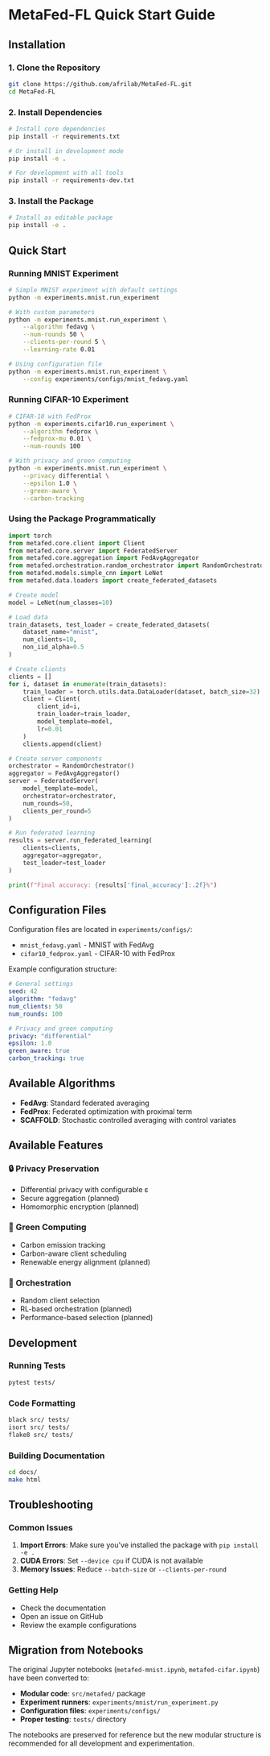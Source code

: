 # MetaFed-FL Quick Start Guide

## Installation

### 1. Clone the Repository
```bash
git clone https://github.com/afrilab/MetaFed-FL.git
cd MetaFed-FL
```

### 2. Install Dependencies
```bash
# Install core dependencies
pip install -r requirements.txt

# Or install in development mode
pip install -e .

# For development with all tools
pip install -r requirements-dev.txt
```

### 3. Install the Package
```bash
# Install as editable package
pip install -e .
```

## Quick Start

### Running MNIST Experiment
```bash
# Simple MNIST experiment with default settings
python -m experiments.mnist.run_experiment

# With custom parameters
python -m experiments.mnist.run_experiment \
    --algorithm fedavg \
    --num-rounds 50 \
    --clients-per-round 5 \
    --learning-rate 0.01

# Using configuration file
python -m experiments.mnist.run_experiment \
    --config experiments/configs/mnist_fedavg.yaml
```

### Running CIFAR-10 Experiment
```bash
# CIFAR-10 with FedProx
python -m experiments.cifar10.run_experiment \
    --algorithm fedprox \
    --fedprox-mu 0.01 \
    --num-rounds 100

# With privacy and green computing
python -m experiments.mnist.run_experiment \
    --privacy differential \
    --epsilon 1.0 \
    --green-aware \
    --carbon-tracking
```

### Using the Package Programmatically

```python
import torch
from metafed.core.client import Client
from metafed.core.server import FederatedServer
from metafed.core.aggregation import FedAvgAggregator
from metafed.orchestration.random_orchestrator import RandomOrchestrator
from metafed.models.simple_cnn import LeNet
from metafed.data.loaders import create_federated_datasets

# Create model
model = LeNet(num_classes=10)

# Load data
train_datasets, test_loader = create_federated_datasets(
    dataset_name="mnist",
    num_clients=10,
    non_iid_alpha=0.5
)

# Create clients
clients = []
for i, dataset in enumerate(train_datasets):
    train_loader = torch.utils.data.DataLoader(dataset, batch_size=32)
    client = Client(
        client_id=i,
        train_loader=train_loader,
        model_template=model,
        lr=0.01
    )
    clients.append(client)

# Create server components
orchestrator = RandomOrchestrator()
aggregator = FedAvgAggregator()
server = FederatedServer(
    model_template=model,
    orchestrator=orchestrator,
    num_rounds=50,
    clients_per_round=5
)

# Run federated learning
results = server.run_federated_learning(
    clients=clients,
    aggregator=aggregator,
    test_loader=test_loader
)

print(f"Final accuracy: {results['final_accuracy']:.2f}%")
```

## Configuration Files

Configuration files are located in `experiments/configs/`:
- `mnist_fedavg.yaml` - MNIST with FedAvg
- `cifar10_fedprox.yaml` - CIFAR-10 with FedProx

Example configuration structure:
```yaml
# General settings
seed: 42
algorithm: "fedavg"
num_clients: 50
num_rounds: 100

# Privacy and green computing
privacy: "differential"
epsilon: 1.0
green_aware: true
carbon_tracking: true
```

## Available Algorithms

- **FedAvg**: Standard federated averaging
- **FedProx**: Federated optimization with proximal term
- **SCAFFOLD**: Stochastic controlled averaging with control variates

## Available Features

### 🔒 Privacy Preservation
- Differential privacy with configurable ε
- Secure aggregation (planned)
- Homomorphic encryption (planned)

### 🌱 Green Computing
- Carbon emission tracking
- Carbon-aware client scheduling
- Renewable energy alignment (planned)

### 🤖 Orchestration
- Random client selection
- RL-based orchestration (planned)
- Performance-based selection (planned)

## Development

### Running Tests
```bash
pytest tests/
```

### Code Formatting
```bash
black src/ tests/
isort src/ tests/
flake8 src/ tests/
```

### Building Documentation
```bash
cd docs/
make html
```

## Troubleshooting

### Common Issues

1. **Import Errors**: Make sure you've installed the package with `pip install -e .`
2. **CUDA Errors**: Set `--device cpu` if CUDA is not available
3. **Memory Issues**: Reduce `--batch-size` or `--clients-per-round`

### Getting Help

- Check the documentation
- Open an issue on GitHub
- Review the example configurations

## Migration from Notebooks

The original Jupyter notebooks (`metafed-mnist.ipynb`, `metafed-cifar.ipynb`) have been converted to:

- **Modular code**: `src/metafed/` package
- **Experiment runners**: `experiments/mnist/run_experiment.py`
- **Configuration files**: `experiments/configs/`
- **Proper testing**: `tests/` directory

The notebooks are preserved for reference but the new modular structure is recommended for all development and experimentation.